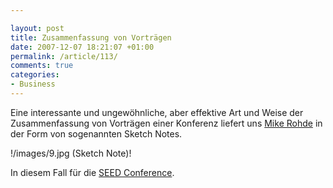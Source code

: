 ```yaml
---

layout: post
title: Zusammenfassung von Vorträgen
date: 2007-12-07 18:21:07 +01:00
permalink: /article/113/
comments: true
categories: 
- Business
---
```


Eine interessante und ungewöhnliche, aber effektive Art und Weise der
Zusammenfassung von Vorträgen einer Konferenz liefert uns [Mike
Rohde](http://www.flickr.com/photos/rohdesign/sets/72157602795582286/)
in der Form von sogenannten Sketch Notes.

!/images/9.jpg (Sketch Note)!

In diesem Fall für die [SEED
Conference](http://www.seedconference.com/).
